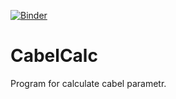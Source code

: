 [![Binder](https://mybinder.org/badge_logo.svg)](https://mybinder.org/v2/gh/DefenderOfSockets/CabelCalc/HEAD)
<h1>CabelCalc</h1>
Program for calculate cabel parametr.
